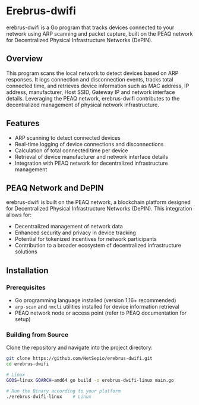 # Erebrus-dwifi

erebrus-dwifi is a Go program that tracks devices connected to your network using ARP scanning and packet capture, built on the PEAQ network for Decentralized Physical Infrastructure Networks (DePIN).

## Overview

This program scans the local network to detect devices based on ARP responses. It logs connection and disconnection events, tracks total connected time, and retrieves device information such as MAC address, IP address, manufacturer, Host SSID, Gateway IP and network interface details. Leveraging the PEAQ network, erebrus-dwifi contributes to the decentralized management of physical network infrastructure.

## Features

- ARP scanning to detect connected devices
- Real-time logging of device connections and disconnections
- Calculation of total connected time per device
- Retrieval of device manufacturer and network interface details
- Integration with PEAQ network for decentralized infrastructure management

## PEAQ Network and DePIN

erebrus-dwifi is built on the PEAQ network, a blockchain platform designed for Decentralized Physical Infrastructure Networks (DePIN). This integration allows for:

- Decentralized management of network data
- Enhanced security and privacy in device tracking
- Potential for tokenized incentives for network participants
- Contribution to a broader ecosystem of decentralized infrastructure solutions

## Installation

### Prerequisites

- Go programming language installed (version 1.16+ recommended)
- `arp-scan` and `nmcli` utilities installed for device information retrieval
- PEAQ network node or access point (refer to PEAQ documentation for setup)

### Building from Source

Clone the repository and navigate into the project directory:

```bash
git clone https://github.com/NetSepio/erebrus-dwifi.git
cd erebrus-dwifi

# Linux
GOOS=linux GOARCH=amd64 go build -o erebrus-dwifi-linux main.go

# Run the Binary according to your platform
./erebrus-dwifi-linux    # Linux